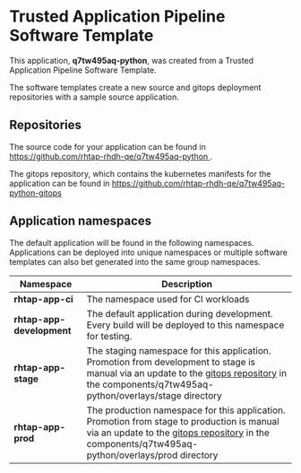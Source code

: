 # Trusted Application Pipeline Software Template

This application, **q7tw495aq-python**, was created from a Trusted Application Pipeline Software Template.

The software templates create a new source and gitops deployment repositories with a sample source application. 

## Repositories

The source code for your application can be found in [https://github.com/rhtap-rhdh-qe/q7tw495aq-python ](https://github.com/rhtap-rhdh-qe/q7tw495aq-python ).
 
The gitops repository, which contains the kubernetes manifests for the application can be found in 
[https://github.com/rhtap-rhdh-qe/q7tw495aq-python-gitops ](https://github.com/rhtap-rhdh-qe/q7tw495aq-python-gitops ) 

## Application namespaces 

The default application will be found in the following namespaces. Applications can be deployed into unique namespaces or multiple software templates can also bet generated into the same group namespaces.  

|  Namespace   |  Description   |  
| -------- | -------- |
| **rhtap-app-ci** | The namespace used for CI workloads |
| **rhtap-app-development** | The default application during development. Every build will be deployed to this namespace for testing. |
| **rhtap-app-stage** | The staging namespace for this application. Promotion from development to stage is manual via an update to the [gitops repository](https://github.com/rhtap-rhdh-qe/q7tw495aq-python-gitops ) in the components/q7tw495aq-python/overlays/stage directory |
| **rhtap-app-prod** | The production namespace for this application. Promotion from stage to production is manual via an update to the [gitops repository](https://github.com/rhtap-rhdh-qe/q7tw495aq-python-gitops ) in the components/q7tw495aq-python/overlays/prod directory |